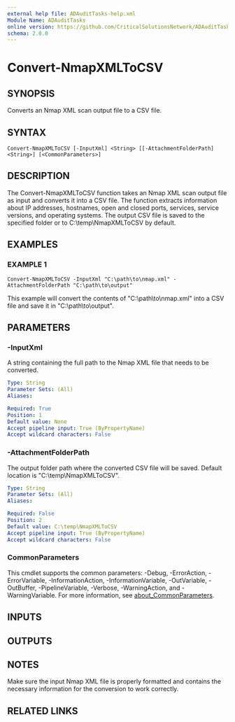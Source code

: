 ```yaml
---
external help file: ADAuditTasks-help.xml
Module Name: ADAuditTasks
online version: https://github.com/CriticalSolutionsNetwork/ADAuditTasks/tree/main/help/Convert-NmapXMLToCSV.md
schema: 2.0.0
---
```


# Convert-NmapXMLToCSV

## SYNOPSIS
Converts an Nmap XML scan output file to a CSV file.

## SYNTAX

```
Convert-NmapXMLToCSV [-InputXml] <String> [[-AttachmentFolderPath] <String>] [<CommonParameters>]
```

## DESCRIPTION
The Convert-NmapXMLToCSV function takes an Nmap XML scan output
file as input and converts it into a CSV file.
The function
extracts information about IP addresses, hostnames, open and
closed ports, services, service versions, and operating systems.
The output CSV file is saved to the specified folder or to
C:\temp\NmapXMLToCSV by default.

## EXAMPLES

### EXAMPLE 1
```
Convert-NmapXMLToCSV -InputXml "C:\path\to\nmap.xml" -AttachmentFolderPath "C:\path\to\output"
```

This example will convert the contents of "C:\path\to\nmap.xml" into a CSV
file and save it in "C:\path\to\output".

## PARAMETERS

### -InputXml
A string containing the full path to the Nmap XML file that needs to be converted.

```yaml
Type: String
Parameter Sets: (All)
Aliases:

Required: True
Position: 1
Default value: None
Accept pipeline input: True (ByPropertyName)
Accept wildcard characters: False
```

### -AttachmentFolderPath
The output folder path where the converted CSV file will be saved.
Default location is "C:\temp\NmapXMLToCSV".

```yaml
Type: String
Parameter Sets: (All)
Aliases:

Required: False
Position: 2
Default value: C:\temp\NmapXMLToCSV
Accept pipeline input: True (ByPropertyName)
Accept wildcard characters: False
```

### CommonParameters
This cmdlet supports the common parameters: -Debug, -ErrorAction, -ErrorVariable, -InformationAction, -InformationVariable, -OutVariable, -OutBuffer, -PipelineVariable, -Verbose, -WarningAction, and -WarningVariable. For more information, see [about_CommonParameters](http://go.microsoft.com/fwlink/?LinkID=113216).

## INPUTS

## OUTPUTS

## NOTES
Make sure the input Nmap XML file is properly formatted and contains the necessary
information for the conversion to work correctly.

## RELATED LINKS
